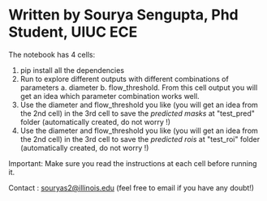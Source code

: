 # **Written by Sourya Sengupta, Phd Student, UIUC ECE**


The notebook has 4 cells:

1. pip install all the dependencies
2. Run to explore different outputs with different combinations of parameters a. diameter b. flow_threshold. From this cell output you will get an idea which parameter combination works well.
3. Use the diameter and flow_threshold you like (you will get an idea from the 2nd cell) in the 3rd cell to save the *predicted masks* at "test_pred" folder (automatically created, do not worry !)
4. Use the diameter and flow_threshold you like (you will get an idea from the 2nd cell) in the 3rd cell to save the *predicted rois* at "test_roi" folder (automatically created, do not worry !)

Important: Make sure you read the instructions at each cell before running it.

Contact : souryas2@illinois.edu (feel free to email if you have any doubt!)